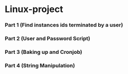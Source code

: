 # Linux-project

### Part 1 (Find instances ids terminated by a user)

### Part 2 (User and Password Script)

### Part 3 (Baking up and Cronjob)

### Part 4 (String Manipulation)
